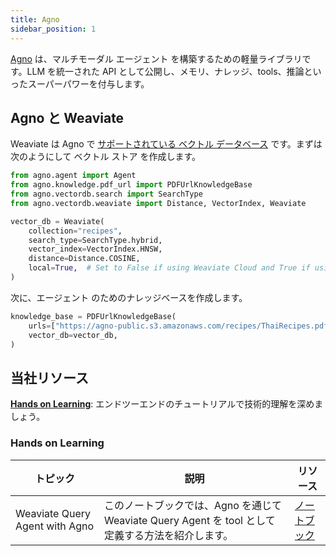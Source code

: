 ```yaml
---
title: Agno
sidebar_position: 1
---
```


[Agno](https://docs.agno.com/introduction) は、マルチモーダル エージェント を構築するための軽量ライブラリです。LLM を統一された API として公開し、メモリ、ナレッジ、tools、推論といったスーパーパワーを付与します。


## Agno と Weaviate
Weaviate は Agno で [サポートされている ベクトル データベース](https://docs.agno.com/vectordb/weaviate) です。まずは次のようにして ベクトル ストア を作成します。

```python
from agno.agent import Agent
from agno.knowledge.pdf_url import PDFUrlKnowledgeBase
from agno.vectordb.search import SearchType
from agno.vectordb.weaviate import Distance, VectorIndex, Weaviate

vector_db = Weaviate(
    collection="recipes",
    search_type=SearchType.hybrid,
    vector_index=VectorIndex.HNSW,
    distance=Distance.COSINE,
    local=True,  # Set to False if using Weaviate Cloud and True if using local instance
)
```

次に、エージェント のためのナレッジベースを作成します。

```python
knowledge_base = PDFUrlKnowledgeBase(
    urls=["https://agno-public.s3.amazonaws.com/recipes/ThaiRecipes.pdf"],
    vector_db=vector_db,
)
```

## 当社リソース 
[**Hands on Learning**](#hands-on-learning): エンドツーエンドのチュートリアルで技術的理解を深めましょう。

### Hands on Learning

| トピック | 説明 | リソース | 
| --- | --- | --- |
| Weaviate Query Agent with Agno | このノートブックでは、Agno を通じて Weaviate Query Agent を tool として定義する方法を紹介します。 | [ノートブック](https://github.com/weaviate/recipes/blob/main/integrations/llm-agent-frameworks/agno/agno-weaviate-query-agent.ipynb) |


